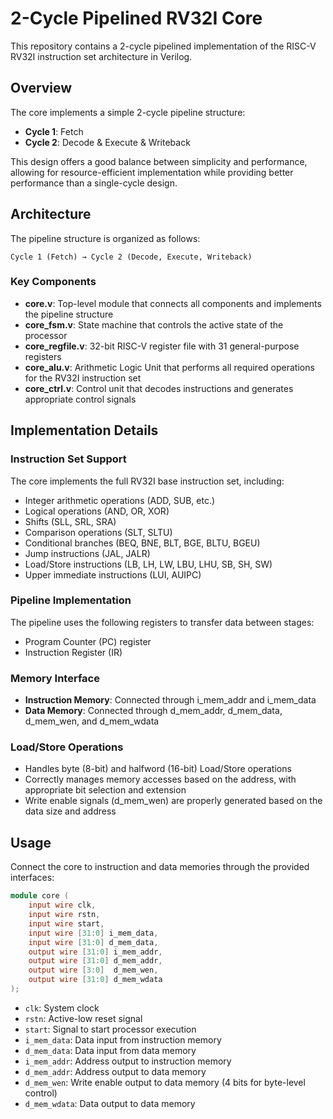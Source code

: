 # 2-Cycle Pipelined RV32I Core

This repository contains a 2-cycle pipelined implementation of the RISC-V RV32I instruction set architecture in Verilog.

## Overview

The core implements a simple 2-cycle pipeline structure:
- **Cycle 1**: Fetch
- **Cycle 2**: Decode & Execute & Writeback

This design offers a good balance between simplicity and performance, allowing for resource-efficient implementation while providing better performance than a single-cycle design.

## Architecture

The pipeline structure is organized as follows:

```
Cycle 1 (Fetch) → Cycle 2 (Decode, Execute, Writeback)
```

### Key Components

- **core.v**: Top-level module that connects all components and implements the pipeline structure
- **core_fsm.v**: State machine that controls the active state of the processor
- **core_regfile.v**: 32-bit RISC-V register file with 31 general-purpose registers
- **core_alu.v**: Arithmetic Logic Unit that performs all required operations for the RV32I instruction set
- **core_ctrl.v**: Control unit that decodes instructions and generates appropriate control signals

## Implementation Details

### Instruction Set Support

The core implements the full RV32I base instruction set, including:

- Integer arithmetic operations (ADD, SUB, etc.)
- Logical operations (AND, OR, XOR)
- Shifts (SLL, SRL, SRA)
- Comparison operations (SLT, SLTU)
- Conditional branches (BEQ, BNE, BLT, BGE, BLTU, BGEU)
- Jump instructions (JAL, JALR)
- Load/Store instructions (LB, LH, LW, LBU, LHU, SB, SH, SW)
- Upper immediate instructions (LUI, AUIPC)

### Pipeline Implementation

The pipeline uses the following registers to transfer data between stages:
- Program Counter (PC) register
- Instruction Register (IR)

### Memory Interface

- **Instruction Memory**: Connected through i_mem_addr and i_mem_data
- **Data Memory**: Connected through d_mem_addr, d_mem_data, d_mem_wen, and d_mem_wdata

### Load/Store Operations

- Handles byte (8-bit) and halfword (16-bit) Load/Store operations
- Correctly manages memory accesses based on the address, with appropriate bit selection and extension
- Write enable signals (d_mem_wen) are properly generated based on the data size and address

## Usage

Connect the core to instruction and data memories through the provided interfaces:

```verilog
module core (
    input wire clk,
    input wire rstn,
    input wire start,
    input wire [31:0] i_mem_data,
    input wire [31:0] d_mem_data,
    output wire [31:0] i_mem_addr,
    output wire [31:0] d_mem_addr,
    output wire [3:0]  d_mem_wen,
    output wire [31:0] d_mem_wdata
);
```

- `clk`: System clock
- `rstn`: Active-low reset signal
- `start`: Signal to start processor execution
- `i_mem_data`: Data input from instruction memory
- `d_mem_data`: Data input from data memory
- `i_mem_addr`: Address output to instruction memory
- `d_mem_addr`: Address output to data memory
- `d_mem_wen`: Write enable output to data memory (4 bits for byte-level control)
- `d_mem_wdata`: Data output to data memory
